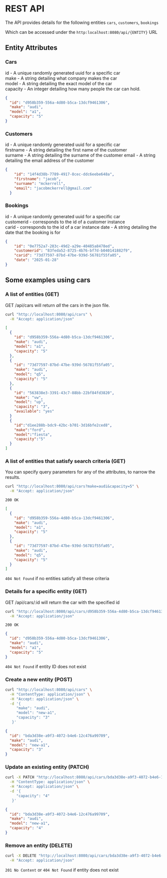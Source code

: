 # REST API

The API provides details for the following entities
`cars`, `customers`, `bookings`

Which can be accessed under the `http:localhost:8080/api/{ENTITY}` URL
## Entity Attributes
### Cars
  
  
id - A unique randomly generated uuid for a specific car  
make - A string detailing what company makes the car  
model - A string detailing the exact model of the car  
capacity - An integer detailing how many people the car can hold.  

  
```json
{
  "id": "d958b359-556a-4d80-b5ca-13dcf9461306",
  "make": "audi",
  "model": "a1",
  "capacity": "5"
}
```
### Customers
  
    
id - A unique randomly generated uuid for a specific car  
firstname - A string detailing the first name of the customer  
surname - A string detailing the surname of the customer
email - A string detailing the email address of the customer
  
  
```json
{
    "id": "14f4d38b-7789-4917-8cec-ddc6eebe648a",
    "firstname": "jacob",
    "surname": "mckerrell",
    "email": "jacobmckerrell@gmail.com"
  }
```

### Bookings
  
     
id - A unique randomly generated uuid for a specific car  
customerid - corresponds to the id of a customer instance  
carid - corresponds to the id of a car instance
date - A string detailing the date that the booking is for

```json
{
    "id": "0e7752a7-283c-49d2-a29e-40485a8478ed",
    "customerid": "83feda52-8725-4b76-bf7d-b040141882f9",
    "carid": "73d77597-87bd-47be-939d-56781f55fa05",
    "date": "2025-01-28"
}
```

## Some examples using cars
### A list of entities (GET)

GET /api/cars will return *all* the cars in the json file.

```sh
curl "http://localhost:8080/api/cars" \
  -H "Accept: application/json"
```
```json
[
  {
    "id": "d958b359-556a-4d80-b5ca-13dcf9461306",
    "make": "audi",
    "model": "a1",
    "capacity": "5"
  },
  {
    "id": "73d77597-87bd-47be-939d-56781f55fa05",
    "make": "audi",
    "model": "q5",
    "capacity": "5"
  },
  {
    "id": "563838e3-3391-43c7-88bb-22bf84fd3820",
    "make": "vw",
    "model": "up",
    "capacity": "3",
    "available": "yes"
  }
  {
    "id":"d1ee288b-bdc9-42bc-b701-3d16bfe2ced8",
    "make":"ford",
    "model":"fiesta",
    "capacity":"5"
  }
]
```
### A list of entities that satisfy search criteria (GET)

You can specify query parameters for any of the attributes, to narrow the results.
```sh
curl "http://localhost:8080/api/cars?make=audi&capacity=5" \
  -H "Accept: application/json"
```
`200 OK`
```json
[
  {
    "id": "d958b359-556a-4d80-b5ca-13dcf9461306",
    "make": "audi",
    "model": "a1",
    "capacity": "5"
  },
  {
    "id": "73d77597-87bd-47be-939d-56781f55fa05",
    "make": "audi",
    "model": "q5",
    "capacity": "5"
  }
]
```
`404 Not Found` if no entities satisfy all these criteria

### Details for a specific entity (GET)

GET /api/cars/:id will return the car with the specified id


```sh
curl "http://localhost:8080/api/cars/d958b359-556a-4d80-b5ca-13dcf9461306" \
  -H "Accept: application/json"
```
`200 OK`
```json
{
  "id": "d958b359-556a-4d80-b5ca-13dcf9461306",
  "make": "audi",
  "model": "a1",
  "capacity": "5"
}
```
`404 Not Found` if entity ID does not exist

### Create a new entity (POST)
```sh
curl "http://localhost:8080/api/cars" \
  -H "ContentType: application/json" \
  -H "Accept: application/json" \
  -d '{
     "make": "audi",
     "model": "new-a1",
     "capacity": "3"
   }'
```
```json
{
  "id": "bda3d38e-a9f3-4072-b4e6-12c476a99709",
  "make": "audi",
  "model": "new-a1",
  "capacity": "3"
}
```
### Update an existing entity (PATCH)
```sh
curl -X PATCH "http://localhost:8080/api/cars/bda3d38e-a9f3-4072-b4e6-12c476a99709" \
  -H "ContentType: application/json" \
  -H "Accept: application/json" \
  -d '{
     "capacity": "4"
   }'
```
```json
{
  "id": "bda3d38e-a9f3-4072-b4e6-12c476a99709",
  "make": "audi",
  "model": "new-a1",
  "capacity": "4"
}
```

### Remove an entity (DELETE)
```sh
curl -X DELETE "http://localhost:8080/api/cars/bda3d38e-a9f3-4072-b4e6-12c476a99709" \
  -H "Accept: application/json"
```
`201 No Content`
or `404 Not Found` if entity does not exist
